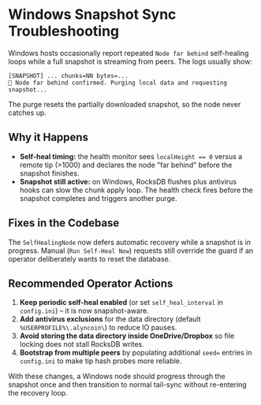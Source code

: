 # Windows Snapshot Sync Troubleshooting

Windows hosts occasionally report repeated `Node far behind` self-healing loops while a full snapshot is streaming from peers. The logs usually show:

```
[SNAPSHOT] ... chunks=NN bytes=...
🚨 Node far behind confirmed. Purging local data and requesting snapshot...
```

The purge resets the partially downloaded snapshot, so the node never catches up.

## Why it Happens

* **Self-heal timing:** the health monitor sees `localHeight == 0` versus a remote tip (>1000) and declares the node "far behind" before the snapshot finishes.
* **Snapshot still active:** on Windows, RocksDB flushes plus antivirus hooks can slow the chunk apply loop. The health check fires before the snapshot completes and triggers another purge.

## Fixes in the Codebase

The `SelfHealingNode` now defers automatic recovery while a snapshot is in progress. Manual (`Run Self-Heal Now`) requests still override the guard if an operator deliberately wants to reset the database.

## Recommended Operator Actions

1. **Keep periodic self-heal enabled** (or set `self_heal_interval` in `config.ini`) – it is now snapshot-aware.
2. **Add antivirus exclusions** for the data directory (default `%USERPROFILE%\.alyncoin\`) to reduce IO pauses.
3. **Avoid storing the data directory inside OneDrive/Dropbox** so file locking does not stall RocksDB writes.
4. **Bootstrap from multiple peers** by populating additional `seed=` entries in `config.ini` to make tip hash probes more reliable.

With these changes, a Windows node should progress through the snapshot once and then transition to normal tail-sync without re-entering the recovery loop.
